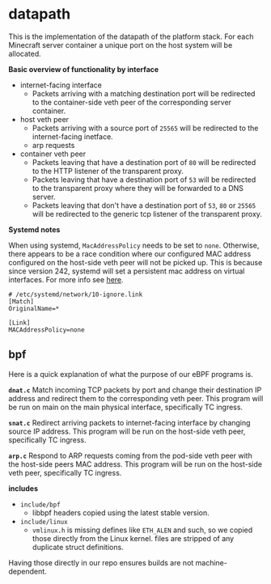 # datapath

This is the implementation of the datapath of the platform stack. For each Minecraft server container a unique port on the host 
system will be allocated. 

**Basic overview of functionality by interface**

* internet-facing interface
  * Packets arriving with a matching destination port will be redirected
    to the container-side veth peer of the corresponding server container.
* host veth peer
  * Packets arriving with a source port of `25565` will be redirected to the 
    internet-facing inetface.
  * arp requests 
* container veth peer
  * Packets leaving that have a destination port of `80` will be redirected to the HTTP
    listener of the transparent proxy.
  * Packets leaving that have a destination port of `53` will be redirected to
    the transparent proxy where they will be forwarded to a DNS server.
  * Packets leaving that don't have a destination port of `53`, `80` or `25565` will be
    redirected to the generic tcp listener of the transparent proxy.

**Systemd notes**

When using systemd, `MacAddressPolicy` needs to be set to `none`. Otherwise, there appears to be a race condition where our configured
MAC address configured on the host-side veth peer will not be picked up. This is because since version 242, systemd will set a persistent 
mac address on virtual interfaces. For more info see [here](https://lore.kernel.org/netdev/CAHXsExy+zm+twpC9Qrs9myBre+5s_ApGzOYU45Pt=sw-FyOn1w@mail.gmail.com/). 

```
# /etc/systemd/network/10-ignore.link
[Match]
OriginalName=*

[Link]
MACAddressPolicy=none
```

## bpf

Here is a quick explanation of what the purpose of our eBPF programs is.

**`dnat.c`**
Match incoming TCP packets by port and change their destination IP address and redirect them to the corresponding veth peer. 
This program will be run on main on the main physical interface, specifically TC ingress.

**`snat.c`**
Redirect arriving packets to internet-facing interface by changing source IP address.
This program will be run on the host-side veth peer, specifically TC ingress.

**`arp.c`**
Respond to ARP requests coming from the pod-side veth peer with the host-side peers MAC address.
This program will be run on the host-side veth peer, specifically TC ingress.

**includes**
* `include/bpf`
  * libbpf headers copied using the latest stable version.
* `include/linux`
  * `vmlinux.h` is missing defines like `ETH_ALEN` and such, so we copied those directly from the Linux kernel.
     files are stripped of any duplicate struct definitions.

Having those directly in our repo ensures builds are not machine-dependent.

